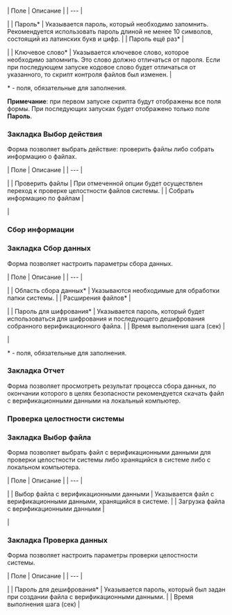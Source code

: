 | Поле | Описание |
| --- |

|
| Пароль\* | Указывается пароль, который необходимо запомнить. Рекомендуется использовать пароль длиной не менее 10 символов, состоящий из латинских букв и цифр. |
| Пароль ещё раз\* |

|
| Ключевое слово\* | Указывается ключевое слово, которое необходимо запомнить. Это слово должно отличаться от пароля. Если при последующем запуске кодовое слово будет отличаться от указанного, то скрипт контроля файлов был изменен. |

\* - поля, обязательные для заполнения.

**Примечание**: при первом запуске скрипта будут отображены все поля формы. При последующих запусках будет отображено только поле **Пароль**.

  

### Закладка Выбор действия

Форма позволяет выбрать действие: проверить файлы либо собрать информацию о файлах.

| Поле | Описание |
| --- |

|
| Проверить файлы | При отмеченной опции будет осуществлен переход к проверке целостности файлов системы. |
| Собрать информацию по файлам |

|

### Сбор информации

  

### Закладка Сбор данных

Форма позволяет настроить параметры сбора данных.

| Поле | Описание |
| --- |

|
| Область сбора данных\* | Указываются необходимые для обработки папки системы. |
| Расширения файлов\* |

|
| Пароль для шифрования\* | Указывается пароль, который будет использоваться для шифрования и последующего дешифрования собранного верификационного файла. |
| Время выполнения шага (сек) |

|

\* - поля, обязательные для заполнения.

  

### Закладка Отчет

Форма позволяет просмотреть результат процесса сбора данных, по окончании которого в целях безопасности рекомендуется скачать файл с верификационными данными на локальный компьютер.

### Проверка целостности системы

  

### Закладка Выбор файла

Форма позволяет выбрать файл с верификационными данными для проверки целостности системы либо хранящийся в системе либо с локальном компьютера.

| Поле | Описание |
| --- |

|
| Выбор файла с верификационными данными | Указывается файл с верификационными данными, хранящийся в системе. |
| Загрузка файла с верификационными данными |

|

  

### Закладка Проверка данных

Форма позволяет настроить параметры проверки целостности системы.

| Поле | Описание |
| --- |

|
| Пароль для дешифрования\* | Указывается пароль, который был задан при создании файла с верификационными данными. |
| Время выполнения шага (сек) |
